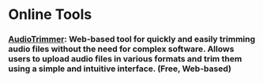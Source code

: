 # Online Tools

### [AudioTrimmer](https://audiotrimmer.com/): Web-based tool for quickly and easily trimming audio files without the need for complex software. Allows users to upload audio files in various formats and trim them using a simple and intuitive interface. (Free, Web-based)
